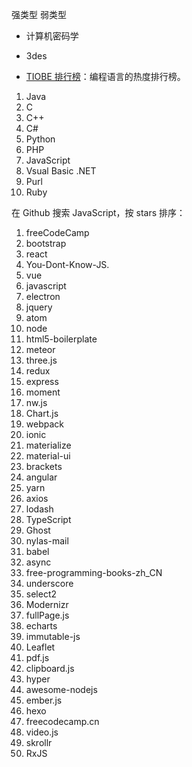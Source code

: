 
强类型
弱类型

* 计算机密码学
* 3des

* [TIOBE 排行榜](https://www.tiobe.com/tiobe-index/)：编程语言的热度排行榜。

1. Java
2. C
3. C++
4. C#
5. Python
6. PHP
7. JavaScript
8. Vsual Basic .NET
9. Purl
10. Ruby

在 Github 搜索 JavaScript，按 stars 排序：

1. freeCodeCamp
2. bootstrap
3. react
4. You-Dont-Know-JS.
5. vue
6. javascript
7. electron
8. jquery
9. atom
10. node
11. html5-boilerplate
12. meteor
13. three.js
14. redux
15. express
16. moment
17. nw.js
18. Chart.js
19. webpack
20. ionic
21. materialize
22. material-ui
23. brackets
24. angular
25. yarn
26. axios
27. lodash
28. TypeScript
29. Ghost
30. nylas-mail
31. babel
32. async
33. free-programming-books-zh_CN
34. underscore
35. select2
36. Modernizr
37. fullPage.js
38. echarts
38. immutable-js
40. Leaflet
41. pdf.js
42. clipboard.js
43. hyper
44. awesome-nodejs
45. ember.js
46. hexo
47. freecodecamp.cn
48. video.js
49. skrollr
50. RxJS
